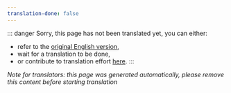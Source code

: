 ```yaml
---
translation-done: false
---
```

::: danger
Sorry, this page has not been translated yet, you can either:
- refer to the [original English version](<..\..\..\de\support\README.md>),
- wait for a translation to be done,
- or contribute to translation effort [here](https://github.com/bsmg/wiki).
:::

_Note for translators: this page was generated automatically, please remove this content before starting translation_
